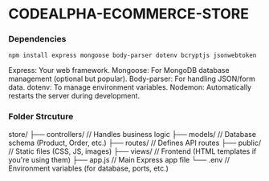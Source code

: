 # CODEALPHA-ECOMMERCE-STORE

### Dependencies

`npm install express mongoose body-parser dotenv bcryptjs jsonwebtoken`

Express: Your web framework.
Mongoose: For MongoDB database management (optional but popular).
Body-parser: For handling JSON/form data.
dotenv: To manage environment variables.
Nodemon: Automatically restarts the server during development.

### Folder Strcuture

store/
├── controllers/ // Handles business logic
├── models/ // Database schema (Product, Order, etc.)
├── routes/ // Defines API routes
├── public/ // Static files (CSS, JS, images)
├── views/ // Frontend (HTML templates if you're using them)
├── app.js // Main Express app file
└── .env // Environment variables (for database, ports, etc.)

